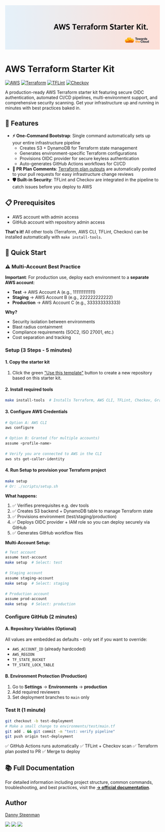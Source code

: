 # [![AWS Terraform Starter Kit header](./images/github-title-banner.png)](https://towardsthecloud.com)

# AWS Terraform Starter Kit

[![AWS](https://img.shields.io/badge/AWS-%23FF9900.svg?style=flat&logo=amazon-aws&logoColor=white)](https://aws.amazon.com/)
[![Terraform](https://img.shields.io/badge/terraform-%235835CC.svg?style=flat&logo=terraform&logoColor=white)](https://www.terraform.io/)
[![TFLint](https://img.shields.io/badge/linting-tflint-blue.svg?style=flat)](https://github.com/terraform-linters/tflint)
[![Checkov](https://img.shields.io/badge/security-checkov-brightgreen.svg?style=flat)](https://www.checkov.io/)

A production-ready AWS Terraform starter kit featuring secure OIDC authentication, automated CI/CD pipelines, multi-environment support, and comprehensive security scanning. Get your infrastructure up and running in minutes with best practices baked in.

## 🚀 Features

- **⚡ One-Command Bootstrap**: Single command automatically sets up your entire infrastructure pipeline
  - Creates S3 + DynamoDB for Terraform state management
  - Generates environment-specific Terraform configurations
  - Provisions OIDC provider for secure keyless authentication
  - Auto-generates GitHub Actions workflows for CI/CD
- **💬 PR Plan Comments**: [Terraform plan outputs](https://github.com/marketplace/actions/terraform-plan-pr-commenter) are automatically posted to your pull requests for easy infrastructure change reviews
- **🛡️ Built-in Security**: TFLint and Checkov are integrated in the pipeline to catch issues before you deploy to AWS

## 📋 Prerequisites

- AWS account with admin access
- GitHub account with repository admin access

**That's it!** All other tools (Terraform, AWS CLI, TFLint, Checkov) can be installed automatically with `make install-tools`.

## 🔧 Quick Start

### ⚠️ Multi-Account Best Practice

**Important**: For production use, deploy each environment to a **separate AWS account**:
- **Test** → AWS Account A (e.g., 111111111111)
- **Staging** → AWS Account B (e.g., 222222222222)
- **Production** → AWS Account C (e.g., 333333333333)

**Why?**
- Security isolation between environments
- Blast radius containment
- Compliance requirements (SOC2, ISO 27001, etc.)
- Cost separation and tracking

### Setup (3 Steps - 5 minutes)

#### 1. Copy the starter kit

1. Click the green ["Use this template"](https://github.com/new?template_name=aws-terraform-starter-kit&template_owner=towardsthecloud) button to create a new repository based on this starter kit.

#### 2. Install required tools

```bash
make install-tools  # Installs Terraform, AWS CLI, TFLint, Checkov, Granted
```

#### 3. Configure AWS Credentials

```bash
# Option A: AWS CLI
aws configure

# Option B: Granted (for multiple accounts)
assume <profile-name>

# Verify you are connected to AWS in the CLI
aws sts get-caller-identity
```

#### 4. Run Setup to provision your Terraform project

```bash
make setup
# Or: ./scripts/setup.sh
```

**What happens:**
1. ✅ Verifies prerequisites e.g. dev tools
2. ✅ Creates S3 backend + DynamoDB table to manage Terraform state
3. ✅ Provisions environment (test/staging/production)
4. ✅ Deploys OIDC provider + IAM role so you can deploy securely via GitHub
5. ✅ Generates GitHub workflow files

**Multi-Account Setup:**
```bash
# Test account
assume test-account
make setup  # Select: test

# Staging account
assume staging-account
make setup  # Select: staging

# Production account
assume prod-account
make setup  # Select: production
```

### Configure GitHub (2 minutes)

#### A. Repository Variables (Optional)

All values are embedded as defaults - only set if you want to override:
- `AWS_ACCOUNT_ID` (already hardcoded)
- `AWS_REGION`
- `TF_STATE_BUCKET`
- `TF_STATE_LOCK_TABLE`

#### B. Environment Protection (Production)

1. Go to **Settings** → **Environments** → **production**
2. Add required reviewers
3. Set deployment branches to `main` only

### Test It (1 minute)

```bash
git checkout -b test-deployment
# Make a small change to environments/test/main.tf
git add . && git commit -m "test: verify pipeline"
git push origin test-deployment
```

✅ GitHub Actions runs automatically
✅ TFLint + Checkov scan
✅ Terraform plan posted to PR
✅ Merge to deploy

## 📚 Full Documentation

For detailed information including project structure, common commands, troubleshooting, and best practices, visit the **[→ official documentation](https://towardsthecloud.com/docs/aws-terraform-starter-kit)**.

## Author

[Danny Steenman](https://towardsthecloud.com/about)

[![](https://img.shields.io/badge/LinkedIn-0077B5?style=for-the-badge&logo=linkedin&logoColor=white)](https://www.linkedin.com/company/towardsthecloud)
[![](https://img.shields.io/badge/X-000000?style=for-the-badge&logo=x&logoColor=white)](https://twitter.com/dannysteenman)
[![](https://img.shields.io/badge/GitHub-2b3137?style=for-the-badge&logo=github&logoColor=white)](https://github.com/towardsthecloud)

